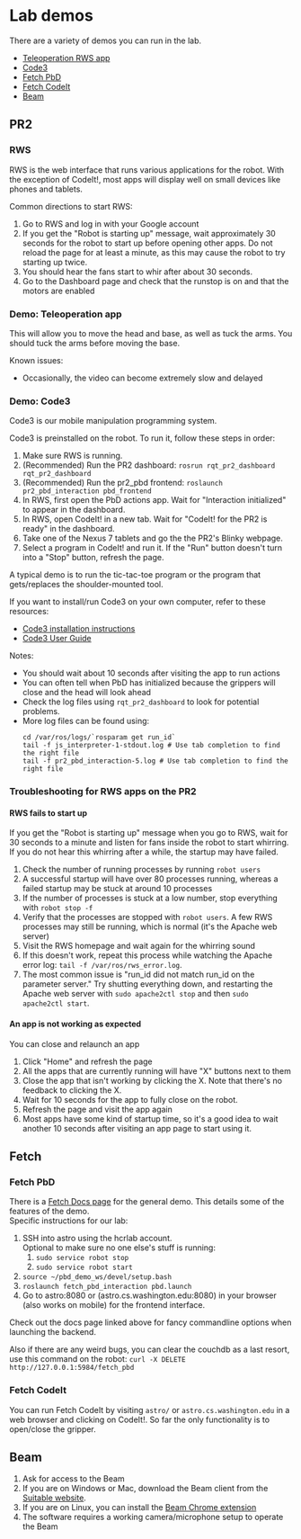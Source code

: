 # Lab demos
There are a variety of demos you can run in the lab.
- [Teleoperation RWS app](#demo-teleoperation-app)
- [Code3](#demo-code3)
- [Fetch PbD](#fetch-pbd)
- [Fetch CodeIt](#fetch-codeit)
- [Beam](#beam)

## PR2
### RWS
RWS is the web interface that runs various applications for the robot.
With the exception of CodeIt!, most apps will display well on small devices like phones and tablets.

Common directions to start RWS:

1. Go to RWS and log in with your Google account
1. If you get the "Robot is starting up" message, wait approximately 30 seconds for the robot to start up before opening other apps.
   Do not reload the page for at least a minute, as this may cause the robot to try starting up twice.
1. You should hear the fans start to whir after about 30 seconds.
1. Go to the Dashboard page and check that the runstop is on and that the motors are enabled

### Demo: Teleoperation app
This will allow you to move the head and base, as well as tuck the arms.
You should tuck the arms before moving the base.

Known issues:
- Occasionally, the video can become extremely slow and delayed

### Demo: Code3
Code3 is our mobile manipulation programming system.

Code3 is preinstalled on the robot.
To run it, follow these steps in order:
1. Make sure RWS is running.
1. (Recommended) Run the PR2 dashboard: `rosrun rqt_pr2_dashboard rqt_pr2_dashboard`
1. (Recommended) Run the pr2_pbd frontend: `roslaunch pr2_pbd_interaction pbd_frontend`
1. In RWS, first open the PbD actions app. Wait for "Interaction initialized" to appear in the dashboard.
1. In RWS, open CodeIt! in a new tab. Wait for "CodeIt! for the PR2 is ready" in the dashboard.
1. Take one of the Nexus 7 tablets and go the the PR2's Blinky webpage.
1. Select a program in CodeIt! and run it. If the "Run" button doesn't turn into a "Stop" button, refresh the page.

A typical demo is to run the tic-tac-toe program or the program that gets/replaces the shoulder-mounted tool.

If you want to install/run Code3 on your own computer, refer to these resources:
- [Code3 installation instructions](https://github.com/hcrlab/code3/wiki/Installation)
- [Code3 User Guide](https://github.com/hcrlab/code3/wiki/User-guide)

Notes:
- You should wait about 10 seconds after visiting the app to run actions
- You can often tell when PbD has initialized because the grippers will close and the head will look ahead
- Check the log files using `rqt_pr2_dashboard` to look for potential problems.
- More log files can be found using:
  ```
  cd /var/ros/logs/`rosparam get run_id`
  tail -f js_interpreter-1-stdout.log # Use tab completion to find the right file
  tail -f pr2_pbd_interaction-5.log # Use tab completion to find the right file
  ```

### Troubleshooting for RWS apps on the PR2
#### RWS fails to start up
If you get the "Robot is starting up" message when you go to RWS, wait for 30 seconds to a minute and listen for fans inside the robot to start whirring.
If you do not hear this whirring after a while, the startup may have failed.

1. Check the number of running processes by running `robot users`
1. A successful startup will have over 80 processes running, whereas a failed startup may be stuck at around 10 processes
1. If the number of processes is stuck at a low number, stop everything with `robot stop -f`
1. Verify that the processes are stopped with `robot users`.
   A few RWS processes may still be running, which is normal (it's the Apache web server)
1. Visit the RWS homepage and wait again for the whirring sound
1. If this doesn't work, repeat this process while watching the Apache error log: `tail -f /var/ros/rws_error.log`.
1. The most common issue is "run_id did not match run_id on the parameter server."
   Try shutting everything down, and restarting the Apache web server with `sudo apache2ctl stop` and then `sudo apache2ctl start`.

#### An app is not working as expected
You can close and relaunch an app

1. Click "Home" and refresh the page
1. All the apps that are currently running will have "X" buttons next to them
1. Close the app that isn't working by clicking the X.
   Note that there's no feedback to clicking the X.
1. Wait for 10 seconds for the app to fully close on the robot.
1. Refresh the page and visit the app again
1. Most apps have some kind of startup time, so it's a good idea to wait another 10 seconds after visiting an app page to start using it.

## Fetch
### Fetch PbD
There is a [Fetch Docs page](http://docs.fetchrobotics.com/fetch_pbd.html) for the general demo. This details some of the features of the demo.  
Specific instructions for our lab:  

1. SSH into astro using the hcrlab account.  
   Optional to make sure no one else's stuff is running:  
   1. `sudo service robot stop`  
   1. `sudo service robot start`  
1. `source ~/pbd_demo_ws/devel/setup.bash`
1. `roslaunch fetch_pbd_interaction pbd.launch`
1. Go to astro:8080 or (astro.cs.washington.edu:8080) in your browser (also works on mobile) for the frontend interface.

Check out the docs page linked above for fancy commandline options when launching the backend. 

Also if there are any weird bugs, you can clear the couchdb as a last resort, use this command on the robot:
`curl -X DELETE http://127.0.0.1:5984/fetch_pbd`

### Fetch CodeIt
You can run Fetch CodeIt by visiting `astro/` or `astro.cs.washington.edu` in a web browser and clicking on CodeIt!.
So far the only functionality is to open/close the gripper.

## Beam
1. Ask for access to the Beam
1. If you are on Windows or Mac, download the Beam client from the [Suitable website](https://suitabletech.com/installers).
1. If you are on Linux, you can install the [Beam Chrome extension](https://chrome.google.com/webstore/detail/beam/onglbhicnlbbljbhkilnnkbokcgoheej?hl=en-US)
1. The software requires a working camera/microphone setup to operate the Beam
